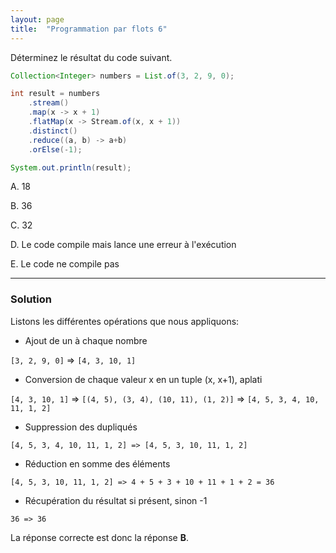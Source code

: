```yaml
---
layout: page
title:  "Programmation par flots 6"
---
```


Déterminez le résultat du code suivant.

```java
Collection<Integer> numbers = List.of(3, 2, 9, 0);

int result = numbers
    .stream()
    .map(x -> x + 1)
    .flatMap(x -> Stream.of(x, x + 1))
    .distinct()
    .reduce((a, b) -> a+b)
    .orElse(-1);

System.out.println(result);
```

A. 18

B. 36

C. 32

D. Le code compile mais lance une erreur à l'exécution

E. Le code ne compile pas

***

### Solution


Listons les différentes opérations que nous appliquons:

- Ajout de un à chaque nombre

`[3, 2, 9, 0]` => `[4, 3, 10, 1]`

- Conversion de chaque valeur x en un tuple (x, x+1), aplati

`[4, 3, 10, 1]` => `[(4, 5), (3, 4), (10, 11), (1, 2)]` => `[4, 5, 3, 4, 10, 11, 1, 2]`

- Suppression des dupliqués 

`[4, 5, 3, 4, 10, 11, 1, 2] => [4, 5, 3, 10, 11, 1, 2]`

- Réduction en somme des éléments

`[4, 5, 3, 10, 11, 1, 2] => 4 + 5 + 3 + 10 + 11 + 1 + 2 = 36`

- Récupération du résultat si présent, sinon -1

`36 => 36`


La réponse correcte est donc la réponse **B**.